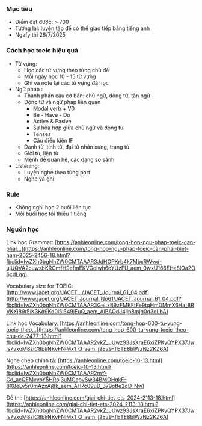 ### Mục tiêu 
- Điểm đạt được: > 700
- Tương lai: luyện tập để có thể giao tiếp bằng tiếng anh
- Ngafy thi 26/7/2025

### Cách học toeic hiệu quả
- Từ vựng:  
	- Học các từ vựng theo từng chủ đề
	- Mỗi ngày học 10 - 15 từ vựng
	- Ghi và note lại các từ vựng đã học
- Ngữ pháp : 
	- Thành phần câu cơ bản: chủ ngữ, động từ, tân ngữ
	- Động từ và ngữ pháp liên quan
		- Modal verb + V0
		- Be - Have - Do
		- Active & Pasive
		- Sự hòa hợp giữa chủ ngữ và động từ
		- Tenses 
		- Câu điều kiện IF
	- Danh từ, tính từ, đại từ nhân xưng, trạng từ
	- Giời từ, liên từ
	- Mệnh đề quan hệ, các dạng so sánh
- Listening:
	- Luyện nghe theo từng part
	- Nghe và ghi


### Rule
- Không nghỉ học  2 buổi liên tục
- Mỗi buổi học tối thiểu 1 tiếng
###  Nguồn học

Link học Grammar: [https://anhleonline.com/tong-hop-ngu-phap-toeic-can-phai...](https://anhleonline.com/tong-hop-ngu-phap-toeic-can-phai-biet-nam-2025-2456-18.html?fbclid=IwZXh0bgNhZW0CMTAAAR3JdHOPKrb4k7MbxRWwd-ujUQVA2cuwsbKRCmfH9efmEKVGolwh6oYUzFU_aem_0wxU166EHe8lOa2O6cdLqg)

Vocabulary size for TOEIC: [http://www.jacet.org/JACET.../JACET_Journal_61_04.pdf](http://www.jacet.org/JACET_Journal_No61/JACET_Journal_61_04.pdf?fbclid=IwZXh0bgNhZW0CMTAAAR3GeLxB9zFMKFtFe9tqHmDMmX6Ha_8RVKXj89r5iK3Kd9Kd0i5i649jEuQ_aem_AiBAOdJ4jjp8mjg0q3oLbA)

Link học Vocabulary: [https://anhleonline.com/tong-hop-600-tu-vung-toeic-theo...](https://anhleonline.com/tong-hop-600-tu-vung-toeic-theo-chu-de-2477-18.html?fbclid=IwZXh0bgNhZW0CMTAAAR2vkZ_JUwz93JsXraE6xiZPKyQYPX37Jwls7vxoM8ziC8bkNKvFNiMx1_Q_aem_j2Ev9-TETE8blWzNz2KZ6A)

Nghe chép chính tả: [https://anhleonline.com/toeic-10-13.html](https://anhleonline.com/toeic-10-13.html?fbclid=IwZXh0bgNhZW0CMTAAAR2mY-Cd_acQFMvvoY5HRoj3uMGapvSw34BMOHqkF-8X8eLv5r0mAzxAj8k_aem_AH7c09uD_379otfe2qD-Nw)

Đề thi: [https://anhleonline.com/giai-chi-tiet-ets-2024-2113-18.html](https://anhleonline.com/giai-chi-tiet-ets-2024-2113-18.html?fbclid=IwZXh0bgNhZW0CMTAAAR2vkZ_JUwz93JsXraE6xiZPKyQYPX37Jwls7vxoM8ziC8bkNKvFNiMx1_Q_aem_j2Ev9-TETE8blWzNz2KZ6A)